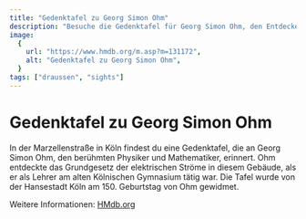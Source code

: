 ```yaml
---
title: "Gedenktafel zu Georg Simon Ohm"
description: "Besuche die Gedenktafel für Georg Simon Ohm, den Entdecker des Grundgesetzes der elektrischen Ströme, in der Marzellenstraße in Köln."
image:
  {
    url: "https://www.hmdb.org/m.asp?m=131172",
    alt: "Gedenktafel zu Georg Simon Ohm",
  }
tags: ["draussen", "sights"]
---
```


# Gedenktafel zu Georg Simon Ohm

In der Marzellenstraße in Köln findest du eine Gedenktafel, die an Georg Simon Ohm, den berühmten Physiker und Mathematiker, erinnert. Ohm entdeckte das Grundgesetz der elektrischen Ströme in diesem Gebäude, als er als Lehrer am alten Kölnischen Gymnasium tätig war. Die Tafel wurde von der Hansestadt Köln am 150. Geburtstag von Ohm gewidmet.

Weitere Informationen: [HMdb.org](https://www.hmdb.org/m.asp?m=131172)
